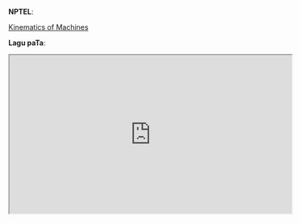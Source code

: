**NPTEL**:

[Kinematics of Machines](<video src="https://www.youtube.com/embed/MJeRFzs4oRU"  allowfullscreen>)

**Lagu paTa**:

<iframe width="560" height="315" src="https://www.youtube.com/embed/dqBrJlcWN_s" allowfullscreen></iframe>